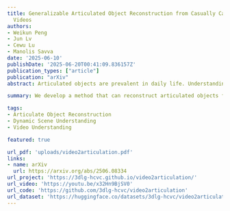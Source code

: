 ```yaml
---
title: Generalizable Articulated Object Reconstruction from Casually Captured RGBD
  Videos
authors:
- Weikun Peng
- Jun Lv
- Cewu Lu
- Manolis Savva
date: '2025-06-10'
publishDate: '2025-06-20T00:41:09.836157Z'
publication_types: ["article"]
publication: "arXiv"
abstract: Articulated objects are prevalent in daily life. Understanding their kinematic structure and reconstructing them have numerous applications in embodied AI and robotics. However, current methods require carefully captured data for training or inference, preventing practical, scalable, and generalizable reconstruction of articulated objects. We focus on reconstruction of an articulated object from a casually captured RGBD video shot with a hand-held camera. A casually captured video of an interaction with an articulated object is easy to acquire at scale using smartphones. However, this setting is quite challenging, as the object and camera move simultaneously and there are significant occlusions as the person interacts with the object. To tackle these challenges, we introduce a coarse-to-fine framework that infers joint parameters and segments movable parts of the object from a dynamic RGBD video. To evaluate our method under this new setting, we build a 20× larger synthetic dataset of 784 videos containing 284 objects across 11 categories. We compare our approach with existing methods that also take video as input. Experiments show that our method can reconstruct synthetic and real articulated objects across different categories from dynamic RGBD videos, outperforming existing methods significantly.

summary: We develop a method that can reconstruct articulated objects from casually captured RGBD videos.

tags:
- Articulate Object Reconstruction
- Dynamic Scene Understanding
- Video Understanding

featured: true

url_pdf: 'uploads/video2articulation.pdf'
links:
- name: arXiv
  url: https://arxiv.org/abs/2506.08334
url_project: 'https://3dlg-hcvc.github.io/video2articulation/'
url_video: 'https://youtu.be/x32Hn9BjSV0'
url_code: 'https://github.com/3dlg-hcvc/video2articulation'
url_dataset: 'https://huggingface.co/datasets/3dlg-hcvc/video2articulation'
---
```

